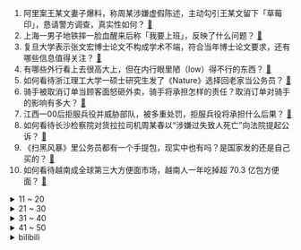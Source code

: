 1. 阿里案王某文妻子爆料，称周某涉嫌虚假陈述，主动勾引王某文留下「草莓印」，恳请警方调查，真实性如何？ [:link:](https://www.zhihu.com/question/481946550)
2. 上海一男子地铁摔一脸血醒来后称「我要上班」，反映了什么问题？ [:link:](https://www.zhihu.com/question/481838289)
3. 复旦大学表示张文宏博士论文不构成学术不端，符合当年博士论文要求，还有哪些信息值得关注？ [:link:](https://www.zhihu.com/question/481846419)
4. 有哪些外行看上去很高大上，但在内行眼里陋（low）得不行的东西？ [:link:](https://www.zhihu.com/question/49922975)
5. 如何看待浙江理工大学一硕士研究生发了《Nature》选择回老家当公务员？ [:link:](https://www.zhihu.com/question/481584910)
6. 骑手被取消订单当顾客面怒砸外卖，骑手将承担怎样的责任？取消订单对骑手的影响有多大？ [:link:](https://www.zhihu.com/question/481891606)
7. 江西一00后拒服兵役并威胁部队，被多重处罚，拒服兵役将承担什么后果？ [:link:](https://www.zhihu.com/question/481820607)
8. 如何看待长沙检察院对货拉拉司机周某春以“涉嫌过失致人死亡”向法院提起公诉？ [:link:](https://www.zhihu.com/question/481042560)
9. 《扫黑风暴》里公务员都有一个手提包，现实中也有吗？是国家发的还是自己买的？ [:link:](https://www.zhihu.com/question/481172904)
10. 如何看待越南成全球第三大方便面市场，越南人一年吃掉超 70.3 亿包方便面？ [:link:](https://www.zhihu.com/question/480581875)
<details>
<summary>11 ~ 20</summary>

11. 如何评价杨红樱的《男生日记》和《女生日记》？ [:link:](https://www.zhihu.com/question/374346833)
12. 喀布尔机场爆发枪战，1 名阿富汗士兵死亡，美德均有军人受伤，塔利班与外国军队的冲突折射了什么问题？ [:link:](https://www.zhihu.com/question/481835765)
13. 如何看待「美国多人服用兽药治疗新冠后中毒」？美国现在的疫情情况怎么样了？ [:link:](https://www.zhihu.com/question/481636730)
14. 《快乐大本营》正式官宣丁程鑫加入快乐家族你看好他吗？ [:link:](https://www.zhihu.com/question/481848578)
15. 上海大学今年博士留校当讲师要求：两年内，1 项青年基金+ 2 项省部级项目+ 8 篇文章，这条件高吗？ [:link:](https://www.zhihu.com/question/481599590)
16. 67 岁上海阿姨在足浴店做「激活荷尔蒙」等项目 1 年花近 300 万，这家店是否存在违法欺诈行为？ [:link:](https://www.zhihu.com/question/481796480)
17. 2021 LPL 夏季赛胜者组决赛 WE vs FPX 你更看好谁？ [:link:](https://www.zhihu.com/question/481708881)
18. 轿车恶意别倒摩托车，致女骑手摔倒翻滚身体多处受伤，轿车司机许承担什么责任？有哪些信息值得关注？ [:link:](https://www.zhihu.com/question/481780804)
19. 一级造价师究竟有多值钱？ [:link:](https://www.zhihu.com/question/323400058)
20. 有哪些大学生必读的书籍值得推荐？ [:link:](https://www.zhihu.com/question/461936428)
</details>
<details>
<summary>21 ~ 30</summary>

21. 30 岁了，银行职员，想开始学习 JAVA 做回程序员，不知道来得及吗？ [:link:](https://www.zhihu.com/question/480709784)
22. 《扫黑风暴》中为什么高明远不直接暗杀「骆山河」等人？ [:link:](https://www.zhihu.com/question/481511154)
23. 世卫组织呼吁「暂停接种疫苗加强针」，疫苗加强针是否会造成疫苗供应不平等？ [:link:](https://www.zhihu.com/question/480932711)
24. 跳高名将张国伟表示自己将复出，他能达到怎样的成绩？会突破纪录吗？ [:link:](https://www.zhihu.com/question/481274515)
25. 妻子是扶弟魔的家庭最后都怎样了？ [:link:](https://www.zhihu.com/question/388115245)
26. 平均年龄仅 8 岁的「天府少年团」出道，「偶像低龄化」是否存在法律问题？如何保证成员的身心健康？ [:link:](https://www.zhihu.com/question/481458744)
27. 如何看待厦门一女子穿和服做核酸被志愿者劝阻「换一套衣服再来」？ [:link:](https://www.zhihu.com/question/481731637)
28. 如何看待燕山大学李子丰教授宣称法律法规不禁止同一成果分别使用中英文发表？中英分别发表违反学术道德吗？ [:link:](https://www.zhihu.com/question/481090539)
29. 阿里云被证实将用户信息泄露给第三方，阿里云是否需要承担法律责任？为何用户隐私频频遭泄露？ [:link:](https://www.zhihu.com/question/481804999)
30. 同事发了工资就转到朝朝宝，真的好用吗？ [:link:](https://www.zhihu.com/question/478987469)
</details>
<details>
<summary>31 ~ 40</summary>

31. 广州一特斯拉在车库发生自燃，临近被殃及车主称「特斯拉方拒不承认是自燃」，发生自燃时该如何判定各方责任？ [:link:](https://www.zhihu.com/question/481845687)
32. 怎么看待《披荆斩棘的哥哥》林志炫不让赵文卓开空调事件，以及林志炫的回应？ [:link:](https://www.zhihu.com/question/481471769)
33. 能推荐一个3000左右的手机吗? [:link:](https://www.zhihu.com/question/472016108)
34. 如何看待游戏《我的世界》里喜欢烧村庄，杀村民的玩家？ [:link:](https://www.zhihu.com/question/480721633)
35. 拜登称考虑制裁阿富汗塔利班，这意味着什么？如果美方付诸行动，将会对阿富汗局势带来哪些影响？ [:link:](https://www.zhihu.com/question/481786420)
36. 小龙坎、蜜雪冰城、奈雪的茶、杨国福等品牌因食品安全问题被罚款，这些店还能放心去吗？这些品牌会受何影响？ [:link:](https://www.zhihu.com/question/481834540)
37. 网传川外女生校园内如厕视频被兜售，警方通报抓获嫌疑人，事件有哪些疑点值得关注？背后有着怎样的利益链条？ [:link:](https://www.zhihu.com/question/481646586)
38. 是什么让你突然就不喜欢那个你喜欢了很久的人？ [:link:](https://www.zhihu.com/question/478679800)
39. 如何看待《黑神话：悟空》实机内容演示放出的白龙 BOSS 战斗片段？ [:link:](https://www.zhihu.com/question/481121343)
40. 包臀裙好看还是A字裙好看？ [:link:](https://www.zhihu.com/question/479878939)
</details>
<details>
<summary>41 ~ 50</summary>

41. 如何快速落户上海，上海户口到底有什么好处？ [:link:](https://www.zhihu.com/question/455579654)
42. 有反复看好几遍的的小说推荐吗 ？ [:link:](https://www.zhihu.com/question/440336071)
43. 初三，努力还来得及吗？我该怎么努力？ [:link:](https://www.zhihu.com/question/481003088)
44. 如何看待今日说法《环岛离心力》中的杀妻骗保案，有哪些值得注意的侦破细节？现实中真有人不择手段骗保吗？ [:link:](https://www.zhihu.com/question/481650863)
45. 请问初中物理的难点在哪里？ [:link:](https://www.zhihu.com/question/381289851)
46. 可以给我一张最好看的壁纸吗? [:link:](https://www.zhihu.com/question/472150414)
47. 高考最后一科的最后一刻钟你在想什么？ [:link:](https://www.zhihu.com/question/62859821)
48. 是否有以女性为主角，但不以爱情为主线的动漫？ [:link:](https://www.zhihu.com/question/440442589)
49. 21-22 赛季英超阿森纳 0:2 不敌切尔西，如何评价这场比赛？ [:link:](https://www.zhihu.com/question/481727843)
50. 如何看待Red Velvet成团Joy这次在回归期爆出恋爱? [:link:](https://www.zhihu.com/question/481779904)
</details><details>
<summary>bilibili</summary>

1. 第一次打完球有女生加我微信，结果啊啊啊啊啊啊啊啊啊 [:link:](//www.bilibili.com/video/BV15M4y1V7y5)
2. 杨洋+迪丽热巴，为什么我不敢安利《你是我的荣耀》？ [:link:](//www.bilibili.com/video/BV1xU4y1E7bv)
3. 我把赌博网站黑了，体验赌神的感觉! [:link:](//www.bilibili.com/video/BV1TP4y1p7oQ)
4. 《黑神话：悟空》12分钟UE5实机测试集锦 [:link:](//www.bilibili.com/video/BV1y64y1q757)
5. 可恶！求生太难了，3帅小伙决定改名荒岛求“救”... [:link:](//www.bilibili.com/video/BV1x341167uQ)
6. 《 教 妇 》：刘！大！鹅！买！瓜！ [:link:](//www.bilibili.com/video/BV1vM4y1L7JH)
7. 爷童回！总台主持人动画歌曲大串烧 [:link:](//www.bilibili.com/video/BV1TQ4y117VV)
8. 我又买了一些沙雕玩具 [:link:](//www.bilibili.com/video/BV1wf4y1G71M)
9. 虽然看不懂！但是我大受震撼！ [:link:](//www.bilibili.com/video/BV1464y1e7XB)
10. 【初投/OC/原创动画MEME】Gott ist Tott【viv】 [:link:](//www.bilibili.com/video/BV1KU4y1E733)
<details>
<summary>11 ~ 20</summary>

11. 对不起，我超常发挥了 [:link:](//www.bilibili.com/video/BV1KU4y1E7eR)
12. 业精于勤，荒于嬉 [:link:](//www.bilibili.com/video/BV17b4y1S79V)
13. 【猫鼠电音】STAY [:link:](//www.bilibili.com/video/BV1Tf4y1G78y)
14. 1920-2020 百年变迁，我眼中的中国女性真实之美。 [:link:](//www.bilibili.com/video/BV1Uf4y137yN)
15. 《我叫玛丽苏》 [:link:](//www.bilibili.com/video/BV1vg41157eW)
16. 一指头戳下去，我人傻了！ [:link:](//www.bilibili.com/video/BV1Kv411N7NW)
17. 对不起，又让你们失望了 [:link:](//www.bilibili.com/video/BV1Zh411i7wn)
18. 【游戏侦查冰】假弥勒代表了什么？带你看懂《黑神话：悟空》新演示中的小细节 [:link:](//www.bilibili.com/video/BV1ro4y1U7oJ)
19. 17个简单有趣的小食谱 有手就能做系列 [:link:](//www.bilibili.com/video/BV19o4y1U71q)
20. 射 雕 英 雄 传 ！ [:link:](//www.bilibili.com/video/BV1zU4y1E7yv)
</details>
<details>
<summary>21 ~ 30</summary>

21. 新番时光机！十年前的观众都在看什么神片？「2011年7月新番导视」 [:link:](//www.bilibili.com/video/BV1sA411A7JD)
22. 对不起！我通关了？！！ [:link:](//www.bilibili.com/video/BV1Ng411L7fT)
23. 《反方向的钟》你 为什么不爱我 [:link:](//www.bilibili.com/video/BV1B64y1q7Cw)
24. 寂远无妄之国：《原神》稻妻交响音乐现场 [:link:](//www.bilibili.com/video/BV1Cy4y1V7J6)
25. 我在排位里面打出了十万经济 [:link:](//www.bilibili.com/video/BV1S44y1k76x)
26. 极致社死！考完试后村里架起横幅，全村看我走红毯..【翼刀奇闻录】 [:link:](//www.bilibili.com/video/BV1qP4y1s7Ef)
27. 最残忍的黑社会-孙小果（扫黑风暴孙兴原型） [:link:](//www.bilibili.com/video/BV1m44y1y7Wn)
28. 三界四洲不可救【龙崎黑神话解析03】 [:link:](//www.bilibili.com/video/BV18U4y1j765)
29. 对不起，这次我很强！ [:link:](//www.bilibili.com/video/BV1vb4y1S7do)
30. 最骚版⚡你榨干了沉默⚡ [:link:](//www.bilibili.com/video/BV1pM4y1L76p)
</details>
<details>
<summary>31 ~ 40</summary>

31. b站up主起草檄文，直击美国病毒溯源，大快人心！！ [:link:](//www.bilibili.com/video/BV1zf4y1375z)
32. 荡气回肠！A到爆炸！9.2分港产抗日剧《义海豪情》P1 [:link:](//www.bilibili.com/video/BV1H64y1e7rn)
33. 回怼家暴！！课 堂 请 勿 乱 猜 谜 7 [:link:](//www.bilibili.com/video/BV1zv411N73o)
34. 手绘299张！在纸上混剪 [:link:](//www.bilibili.com/video/BV1fo4y1U7XA)
35. 小 心 俄 罗 斯 [:link:](//www.bilibili.com/video/BV1464y1e7uz)
36. 我的回应！关于上期视频的争议 [:link:](//www.bilibili.com/video/BV13b4y1S7E6)
37. 蚝王来了，一个生蚝5斤重，撬开的那一刻我忍不住笑出声了 [:link:](//www.bilibili.com/video/BV1Wg41157mg)
38. 中元节潮汕文化短片《番客》：希望每一个亡灵都有人纪念，每一个人终能落叶归根 [:link:](//www.bilibili.com/video/BV1jP4y1p7Av)
39. 血压狂飙！我要被这黑马新剧气死了！国产罪案剧《扫黑风暴》第二期 [:link:](//www.bilibili.com/video/BV1a64y1e7vL)
40. 自 “油” 美 利 坚 [:link:](//www.bilibili.com/video/BV1q44y1k7xv)
</details>
<details>
<summary>41 ~ 50</summary>

41. “天理怎么还没打死你们俩？” [:link:](//www.bilibili.com/video/BV1p64y1q79t)
42. 人类“舒爽”的瞬间 [:link:](//www.bilibili.com/video/BV1nU4y1E7Go)
43. 你们相信这块木头里有御坂美琴吗 [:link:](//www.bilibili.com/video/BV19h411i7rU)
44. 【时代少年团】《夏日vlog》之大餐准备（上） [:link:](//www.bilibili.com/video/BV1Lb4y1S7jN)
45. 【亦】警惕AI外挂！我写了一个枪枪爆头的视觉AI，又亲手“杀死”了它 [:link:](//www.bilibili.com/video/BV1Lq4y1M7E2)
46. 老爸出差终于回来了 [:link:](//www.bilibili.com/video/BV19q4y1S72L)
47. 谁教你这么剪的？DNA都变异了！ [:link:](//www.bilibili.com/video/BV1Ff4y1G7wN)
48. 对不起，暑假作业就是浪费时间 [:link:](//www.bilibili.com/video/BV1QL4y1e75b)
49. 台上一分钟，台下十年功。 [:link:](//www.bilibili.com/video/BV1AP4y1s7if)
50. 离谱！这是我见过成本最低的番剧！异世界的勇者是我又不是我？——颜文字大冒险#1（上） [:link:](//www.bilibili.com/video/BV1Vv411N7Kq)
</details>
<details>
<summary>51 ~ 60</summary>

51. 翻译翻译，什么才叫奥运精神 [:link:](//www.bilibili.com/video/BV12q4y1S7jC)
52. 央美作业----立体书甄嬛传 [:link:](//www.bilibili.com/video/BV19q4y1M7YB)
53. 坏了，这下真成百岁老人了… [:link:](//www.bilibili.com/video/BV1k64y1q7xs)
54. 小提琴炸街！全程高能演奏《加勒比海盗》 [:link:](//www.bilibili.com/video/BV13P4y1p7jf)
55. 我的世界 但与随机生物绑定终生！？ [:link:](//www.bilibili.com/video/BV12q4y1S7kg)
56. 百万up，一口气花光一年创作激励！ [:link:](//www.bilibili.com/video/BV1TP4y1p7tq)
57. 绝美！央视主持人神仙合奏《左手指月》 [:link:](//www.bilibili.com/video/BV1Cf4y1n76U)
58. 在潘长江直播间斥巨资买酒我能把握住吗？第一款就被坑了！ [:link:](//www.bilibili.com/video/BV19h411i7az)
59. 当蠹虫的「穿墙能力」到了玩家手里！ [:link:](//www.bilibili.com/video/BV1Sq4y1M7MY)
60. 自己从头制作一份牛瘪火锅！含泪喝了三大碗牛瘪底料！ [:link:](//www.bilibili.com/video/BV1Pv411N7aQ)
</details>
<details>
<summary>61 ~ 70</summary>

61. 对不起，我毫无进步 [:link:](//www.bilibili.com/video/BV1SQ4y1y7h4)
62. 我做的免费游戏准备上架steam啦！ [:link:](//www.bilibili.com/video/BV1Qf4y1n7w5)
63. 英文版的《水星记》也能唱出那撕心裂肺的情真意切 [:link:](//www.bilibili.com/video/BV1ao4y1U7v3)
64. 高 质 量 人 类 补 课 现 状 [:link:](//www.bilibili.com/video/BV1ph411i74L)
65. 停更1年，我终于从“猝死”的阴影中走出来了！ [:link:](//www.bilibili.com/video/BV1pQ4y1m7rj)
66. 【谭维维X《易燃易爆炸》】桀骜魔王开嗓，带你燃起战火！ [:link:](//www.bilibili.com/video/BV16g411j7zj)
67. 芜湖大司马等人被芜湖市领导班子接见 [:link:](//www.bilibili.com/video/BV16g41157Ds)
68. 价值两百万的视频.mp4 [:link:](//www.bilibili.com/video/BV1WU4y1E7nK)
69. 1分钟让老板退钱！ [:link:](//www.bilibili.com/video/BV1664y1e7ir)
70. 对不起，我开加速挂了 [:link:](//www.bilibili.com/video/BV1Gy4y1G7PD)
</details>
<details>
<summary>71 ~ 80</summary>

71. 对不起，我 赢 了！！！ [:link:](//www.bilibili.com/video/BV1jQ4y117GF)
72. 【医学博士】毒品是怎样毁掉一个人的？｜新型毒品藏在你身边！ [:link:](//www.bilibili.com/video/BV16q4y1S7E8)
73. 【一猩期#3】我竟然去到了领事馆总领事家里吃饭！ [:link:](//www.bilibili.com/video/BV1y44y1k7bf)
74. 笑死，根本吃不完！ [:link:](//www.bilibili.com/video/BV1wf4y1G7qR)
75. 当你写了个BUG，可惜是究极烂活！ [:link:](//www.bilibili.com/video/BV1AM4y1V7eD)
76. 当我们之中潜藏了个「阴险的小偷」！？ [:link:](//www.bilibili.com/video/BV15M4y1V7c8)
77. ⚡我晒干了沉默⚡最骚版本 [:link:](//www.bilibili.com/video/BV1JA411A7sb)
78. 谁不喜欢元气满满的女孩子勒！？(*ˉ︶ˉ*) [:link:](//www.bilibili.com/video/BV1uP4y1s7La)
79. 《家 里 打 dio 团》 [:link:](//www.bilibili.com/video/BV1PL4y1v7jp)
80. 如果有读心术就好了 [:link:](//www.bilibili.com/video/BV1LQ4y117s5)
</details>
<details>
<summary>81 ~ 90</summary>

81. 游戏氪金玩家必看！教你怎么躲避大数据算法杀熟，助你抽卡SSR、爆落神装、宝箱大赚 [:link:](//www.bilibili.com/video/BV17v411N7Ct)
82. 《黑神话：悟空》全网首通，最快过白龙的竞速攻略!!!你们可以来学习一下技术【狗头】 [:link:](//www.bilibili.com/video/BV1Wf4y1G7Zj)
83. 这些图片承载了我对这个世界所有的回忆 [:link:](//www.bilibili.com/video/BV1rf4y137jo)
84. 你能捏碎原子吗？ [:link:](//www.bilibili.com/video/BV1D3411q7zp)
85. 中学语文课本上隐藏的神作：《桃花源记》 [:link:](//www.bilibili.com/video/BV1vv411N7kp)
86. 【史图馆】中国历代疆域变化 第十二版4K [:link:](//www.bilibili.com/video/BV1wP4y1p7Vp)
87. 【4K60FPS】李克勤《月半小夜曲》神级现场！粤语史诗级神曲！ [:link:](//www.bilibili.com/video/BV14h411i7Uk)
88. 对不起，我才是全场唯一！激燃冲关！【我解说我自己系列】 [:link:](//www.bilibili.com/video/BV1s3411B76P)
89. 人 类 高 质 量 方 块 [:link:](//www.bilibili.com/video/BV1GM4y1V7NQ)
90. 24种哲学气质，你有哪几种？ [:link:](//www.bilibili.com/video/BV1zb4y1U7jn)
</details>
<details>
<summary>91 ~ 100</summary>

91. 黄龄版《琵琶行》，柔美戏腔，梦回千年！ [:link:](//www.bilibili.com/video/BV1Bg411575T)
92. 「倒放挑战实验」我将周杰伦的歌先倒放学唱 再正向播放 产生了奇迹 哈哈哈哈 [:link:](//www.bilibili.com/video/BV1G64y1v7nS)
93. 时代少年团宋亚轩刘耀文合唱《世界上的另一个我》【夏日少年派】 [:link:](//www.bilibili.com/video/BV1jU4y1E77T)
94. 泰拉瑞亚 萌新生存 2 [:link:](//www.bilibili.com/video/BV1bQ4y1h7hV)
95. 厨师长教你：“清蒸鲈鱼”，鲜嫩美味，内附蒸鱼酱油专业调制方法 [:link:](//www.bilibili.com/video/BV1QU4y1j7T4)
96. 高位截瘫用嘴玩LOL卢锡安 高燃五杀升为卢仙！ [:link:](//www.bilibili.com/video/BV1tP4y1p72V)
97. 送外卖的禁止上楼！外卖小哥偷偷地笑出了声！ [:link:](//www.bilibili.com/video/BV1W64y1e7UZ)
98. 液晶电视能否超越 OLED ？华为 V 75 Super 评测 对比三星 QN85A 索尼 A80J [:link:](//www.bilibili.com/video/BV1zM4y1V7du)
99. “梗虽好，但不要贪杯哦” [:link:](//www.bilibili.com/video/BV1gL4y1v7et)
100. 118个元素挨个吃一口，会死多少次？ [:link:](//www.bilibili.com/video/BV1mg411575E)
</details></details>